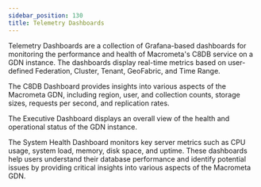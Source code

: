 ```yaml
---
sidebar_position: 130
title: Telemetry Dashboards
---
```


Telemetry Dashboards are a collection of Grafana-based dashboards for monitoring the performance and health of Macrometa's C8DB service on a GDN instance. The dashboards display real-time metrics based on user-defined Federation, Cluster, Tenant, GeoFabric, and Time Range. 

The C8DB Dashboard provides insights into various aspects of the Macrometa GDN, including region, user, and collection counts, storage sizes, requests per second, and replication rates. 

The Executive Dashboard displays an overall view of the health and operational status of the GDN instance. 

The System Health Dashboard monitors key server metrics such as CPU usage, system load, memory, disk space, and uptime. These dashboards help users understand their database performance and identify potential issues by providing critical insights into various aspects of the Macrometa GDN.

<DocCardList />